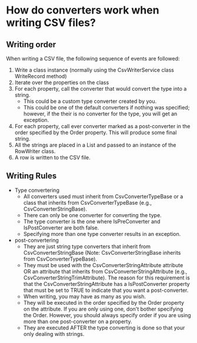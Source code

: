 # How do converters work when writing CSV files?

## Writing order
When writing a CSV file, the following sequence of events are followed:
1. Write a class instance (normally using the CsvWriterService class WriteRecord method) 
1. Iterate over the properties on the class 
1. For each property, call the converter that would convert the type into a string.
    - This could be a custom type converter created by you.
    - This could be one of the default converters if nothing was specified; however, if the their is no converter for the type, you will get an exception.
1. For each property, call ever converter marked as a post-converter in the order specified by the Order property.  This will produce some final string.
1. All the strings are placed in a List<string> and passed to an instance of the RowWriter class.
1. A row is written to the CSV file.


## Writing Rules
- Type convertering 
    - All converters used must inherit from CsvConverterTypeBase or a class that inherits from CsvConverterTypeBase (e.g., CsvConverterStringBase).
    - There can only be one converter for converting the type.  
    - The type converter is the one where IsPreConverter and IsPostConverter are both false.
    - Specifying more than one type converter results in an exception.
- post-convertering
    - They are just string type converters that inherit from CsvConverterStringBase (Note: CsvConverterStringBase inherits from CsvConverterTypeBase).
    - They must be used with the CsvConverterStringAttribute attribute OR an attribute that inherits from CsvConverterStringAttribute (e.g., CsvConverterStringTrimAttribute).  The reason for this requirement is that the CsvConverterStringAttribute has a IsPostConverter property that must be set to TRUE to indicate that you want a post-converter. 
    - When writing, you may have as many as you wish.
    - They will be executed in the order specified by the Order property on the attribute.  If you are only using one, don't bother specifying the Order.  However, you should always specify order if you are using more than one post-converter on a property.
    - They are executed AFTER the type converting is done so that your only dealing with strings.


